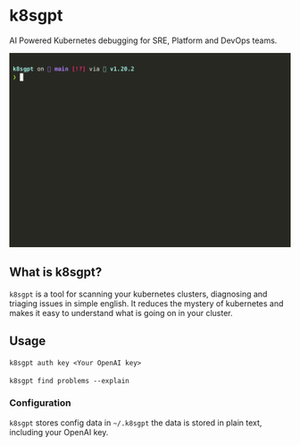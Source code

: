 # k8sgpt

AI Powered Kubernetes debugging for SRE, Platform and DevOps teams.


<img src="images/demo.gif" width=800px; />

## What is k8sgpt?

`k8sgpt` is a tool for scanning your kubernetes clusters, diagnosing and triaging issues in simple english.
It reduces the mystery of kubernetes and makes it easy to understand what is going on in your cluster.


## Usage

```
k8sgpt auth key <Your OpenAI key>

k8sgpt find problems --explain

```


### Configuration 

`k8sgpt` stores config data in `~/.k8sgpt` the data is stored in plain text, including your OpenAI key.